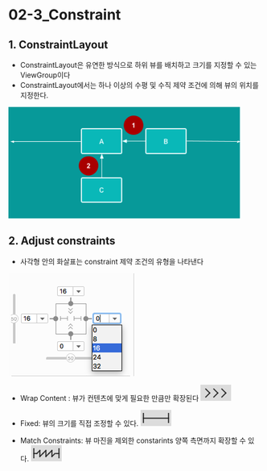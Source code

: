 # 02-3_Constraint

## 1. ConstraintLayout
 - ConstraintLayout은 유연한 방식으로 하위 뷰를 배치하고 크기를 지정할 수 있는 ViewGroup이다
 - ConstraintLayout에서는 하나 이상의 수평 및 수직 제약 조건에 의해 뷰의 위치를 지정한다.

![constraintLayout](./images/870408a055b5d04a.png)

## 2. Adjust constraints
 - 사각형 안의 화살표는 constraint 제약 조건의 유형을 나타낸다
 
 ![Adjust Constraint](./images/250d1a4a40ddf3b1.png)
 
 - Wrap Content : 뷰가 컨텐츠에 맞게 필요한 만큼만 확장된다
 ![Wrap Content](./images/wrapContent.png)
 
 - Fixed: 뷰의 크기를 직접 조정할 수 있다.
 ![Fixed](./images/Fixed.png)
 
 - Match Constraints: 뷰 마진을 제외한 constarints 양쪽 측면까지 확장할 수 있다.
 ![Match Constraints](./images/MatchConstraint.png)